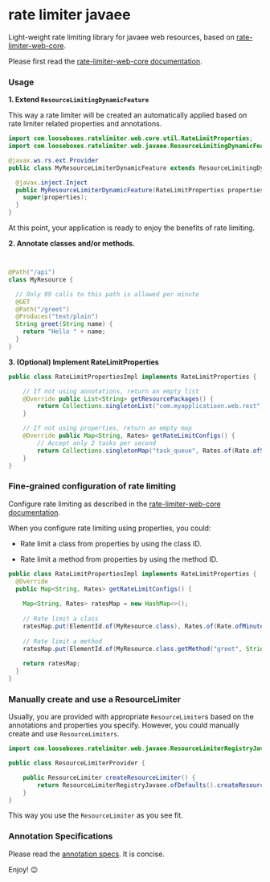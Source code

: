 # rate limiter javaee

Light-weight rate limiting library for javaee web resources, based on
[rate-limiter-web-core](https://github.com/poshjosh/rate-limiter-web-core).

Please first read the [rate-limiter-web-core documentation](https://github.com/poshjosh/rate-limiter-web-core).

### Usage

__1. Extend `ResourceLimitingDynamicFeature`__

This way a rate limiter will be created an automatically applied based on rate limiter related properties and annotations.

```java
import com.looseboxes.ratelimiter.web.core.util.RateLimitProperties;
import com.looseboxes.ratelimiter.web.javaee.ResourceLimitingDynamicFeature;

@javax.ws.rs.ext.Provider 
public class MyResourceLimiterDynamicFeature extends ResourceLimitingDynamicFeature {

  @javax.inject.Inject 
  public MyResourceLimiterDynamicFeature(RateLimitProperties properties) {
    super(properties);
  }
}

```

At this point, your application is ready to enjoy the benefits of rate limiting.

__2. Annotate classes and/or methods.__

```java


@Path("/api")
class MyResource {

  // Only 99 calls to this path is allowed per minute
  @GET
  @Path("/greet")
  @Produces("text/plain")
  String greet(String name) {
    return "Hello " + name;
  }
}
```

__3. (Optional) Implement RateLimitProperties__

```java
public class RateLimitPropertiesImpl implements RateLimitProperties {

    // If not using annotations, return an empty list
    @Override public List<String> getResourcePackages() {
        return Collections.singletonList("com.myapplicatioon.web.rest");
    }

    // If not using properties, return an empty map
    @Override public Map<String, Rates> getRateLimitConfigs() {
        // Accept only 2 tasks per second
        return Collections.singletonMap("task_queue", Rates.of(Rate.ofSeconds(2)));
    }
}
```

### Fine-grained configuration of rate limiting

Configure rate limiting as described in the [rate-limiter-web-core documentation](https://github.com/poshjosh/rate-limiter-web-core).

When you configure rate limiting using properties, you could:

- Rate limit a class from properties by using the class ID.
  
- Rate limit a method from properties by using the method ID.

```java
public class RateLimitPropertiesImpl implements RateLimitProperties {
  @Override
  public Map<String, Rates> getRateLimitConfigs() {
    
    Map<String, Rates> ratesMap = new HashMap<>();
    
    // Rate limit a class
    ratesMap.put(ElementId.of(MyResource.class), Rates.of(Rate.ofMinutes(10)));
    
    // Rate limit a method
    ratesMap.put(ElementId.of(MyResource.class.getMethod("greet", String.class)), Rates.of(Rate.ofMinutes(10)));
    
    return ratesMap;
  }
}
```

### Manually create and use a ResourceLimiter

Usually, you are provided with appropriate `ResourceLimiter`s based on the annotations
and properties you specify. However, you could manually create and use `ResourceLimiters`.

```java
import com.looseboxes.ratelimiter.web.javaee.ResourceLimiterRegistryJavaee;

public class ResourceLimiterProvider {

    public ResourceLimiter createResourceLimiter() {
        return ResourceLimiterRegistryJavaee.ofDefaults().createResourceLimiter();
    }
}
```
This way you use the `ResourceLimiter` as you see fit.

### Annotation Specifications

Please read the [annotation specs](https://github.com/poshjosh/rate-limiter-annotation/blob/main/docs/ANNOTATION_SPECS.md). It is concise.

Enjoy! :wink:

